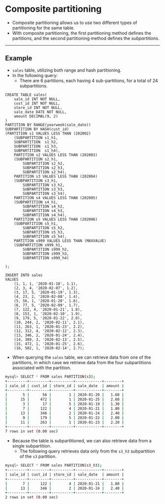 # Composite partitioning

- Composite partitioning allows us to use two different types of partitioning for the same table.
- With composite partitioning, the first partitioning method defines the partitions, and the second partitioning method defines the *subpartitions*.

---

## Example

- `sales` table, utilizing both range and hash partitioning.
- In the following query:
  - There are 6 partitions, each having 4 sub-partitions, for a total of 24 subpartitions.

```mysql
CREATE TABLE sales(
    sale_id INT NOT NULL,
    cust_id INT NOT NULL,
    store_id INT NOT NULL,
    sale_date DATE NOT NULL,
    amount DECIMAL(9, 2)
)
PARTITION BY RANGE(yearweek(sale_date))
SUBPARTITION BY HASH(cust_id)
(PARTITION s1 VALUES LESS THAN (202002)
    (SUBPARTITION s1_h1,
    SUBPARTITION  s1_h2,
    SUBPARTITION  s1_h3,
    SUBPARTITION  s1_h4),
    PARTITION s2 VALUES LESS THAN (202003)
    (SUBPARTITION s2_h1,
        SUBPARTITION s2_h2,
        SUBPARTITION s2_h3,
        SUBPARTITION s2_h4),
    PARTITION s3 VALUES LESS THAN (202004)
    (SUBPARTITION s3_h1,
        SUBPARTITION s3_h2,
        SUBPARTITION s3_h3,
        SUBPARTITION s3_h4),
    PARTITION s4 VALUES LESS THAN (202005)
    (SUBPARTITION s4_h1,
        SUBPARTITION s4_h2,
        SUBPARTITION s4_h3,
        SUBPARTITION s4_h4),
    PARTITION s5 VALUES LESS THAN (202006)
    (SUBPARTITION s5_h1,
        SUBPARTITION s5_h2,
        SUBPARTITION s5_h3,
        SUBPARTITION s5_h4),
    PARTITION s999 VALUES LESS THAN (MAXVALUE)
    (SUBPARTITION s999_h1,
        SUBPARTITION s999_h2,
        SUBPARTITION s999_h3,
        SUBPARTITION s999_h4)

);

INSERT INTO sales
VALUES
    (1, 1, 1, '2020-01-18', 1.1),
    (2, 3, 4, '2020-02-07', 1.2),
    (3, 17, 5, '2020-01-19', 1.3),
    (4, 23, 2, '2020-02-08', 1.4),
    (5, 56, 1, '2020-01-20', 1.6),
    (6, 77, 5, '2020-02-09', 1.7),
    (7, 122, 4, '2020-01-21', 1.8),
    (8, 153, 1, '2020-02-10', 1.9),
    (9, 179, 5, '2020-01-22', 2.0),
    (10, 244, 2, '2020-02-11', 2.1),
    (11, 263, 1, '2020-01-23', 2.2),
    (12, 312, 4, '2020-02-12', 2.3),
    (13, 346, 2, '2020-01-24', 2.4),
    (14, 389, 3, '2020-02-13', 2.5),
    (15, 472, 1, '2020-01-25', 2.6),
    (16, 502, 1, '2020-02-14', 2.7);
```

- When querying the `sales` table, we can retrieve data from one of the partitions, in which case we retrieve data from the four subpartitions associated with the partition.

```bash
mysql> SELECT * FROM sales PARTITION(s3);
+---------+---------+----------+------------+--------+
| sale_id | cust_id | store_id | sale_date  | amount |
+---------+---------+----------+------------+--------+
|       5 |      56 |        1 | 2020-01-20 |   1.60 |
|      15 |     472 |        1 | 2020-01-25 |   2.60 |
|       3 |      17 |        5 | 2020-01-19 |   1.30 |
|       7 |     122 |        4 | 2020-01-21 |   1.80 |
|      13 |     346 |        2 | 2020-01-24 |   2.40 |
|       9 |     179 |        5 | 2020-01-22 |   2.00 |
|      11 |     263 |        1 | 2020-01-23 |   2.20 |
+---------+---------+----------+------------+--------+
7 rows in set (0.00 sec)
```

- Because the table is subpartitioned, we can also retrieve data from a single subpartition.
  - The following query retrieves data only from the `s3_h3` subpartition of the `s3` partition.

```bash
mysql> SELECT * FROM sales PARTITION(s3_h3);
+---------+---------+----------+------------+--------+
| sale_id | cust_id | store_id | sale_date  | amount |
+---------+---------+----------+------------+--------+
|       7 |     122 |        4 | 2020-01-21 |   1.80 |
|      13 |     346 |        2 | 2020-01-24 |   2.40 |
+---------+---------+----------+------------+--------+
2 rows in set (0.00 sec)
```

